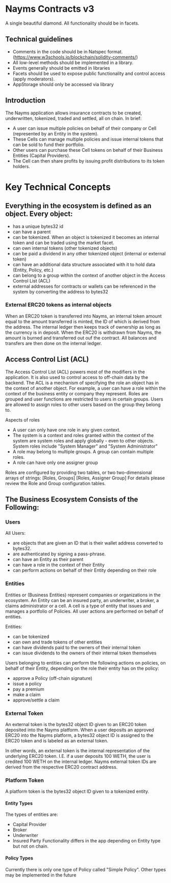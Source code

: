 # Nayms Contracts v3

A single beautiful diamond. All functionality should be in facets.

## Technical guidelines

- Comments in the code should be in Natspec format. (https://www.w3schools.io/blockchain/solidity-comments/)
- All low-level methods should be implemented in a library.
- Events generally should be emitted in libraries
- Facets should be used to expose public functionality and control access (apply moderators).
- AppStorage should only be accessed via library

## Introduction

The Nayms application allows insurance contracts to be created, underwritten, tokenized, traded and settled, all on chain.
In brief:

- A user can issue multiple policies on behalf of their company or Cell (represented by an Entity in the system).
- These Cells can manage multiple policies and issue internal tokens that can be sold to fund their portfolio.
- Other users can purchase these Cell tokens on behalf of their Business Entities (Capital Providers).
- The Cell can then share profits by issuing profit distributions to its token holders.

# Key Technical Concepts

## Everything in the ecosystem is defined as an object. Every object:

- has a unique bytes32 id
- can have a parent
- can be tokenized. When an object is tokenized it becomes an internal token and can be traded using the market facet.
- can own internal tokens (other tokenized objects)
- can be paid a dividend in any other tokenized object (internal or external token)
- can have an additional data structure associated with it to hold data (Entity, Policy, etc.)
- can belong to a group within the context of another object in the Access Control List (ACL)
- external addresses for contracts or wallets can be referenced in the system by converting the address to bytes32

### External ERC20 tokens as internal objects

When an ERC20 token is transferred into Nayms, an internal token amount equal to the amount transferred is minted, the ID of which is derived from the address. The internal ledger then keeps track of ownership as long as the currency is in deposit. When the ERC20 is withdrawn from Nayms, the amount is burned and transferred out ouf the contract. All balances and transfers are then done on the internal ledger.

## Access Control List (ACL)

The Access Control List (ACL) powers most of the modifiers in the application. It is also used to control access to off-chain data by the backend.
The ACL is a mechanism of specifying the role an object has in the context of another object. For example, a user can have a role within the context of the business entity or company they represent.
Roles are grouped and user functions are restricted to users in certain groups.
Users are allowed to assign roles to other users based on the group they belong to.

Aspects of roles

- A user can only have one role in any given context.
- The system is a context and roles granted within the context of the system are system roles and apply globally - even to other objects. System roles include "System Manager" and "System Administrator"
- A role may belong to multiple groups. A group can contain multiple roles.
- A role can have only one assigner group

Roles are configured by providing two tables, or two two-dimensional arrays of strings:
[Roles, Groups]
[Roles, Assigner Group]
For details please review the Role and Group configuration tables.

## The Business Ecosystem Consists of the Following:

### Users

All Users:

- are objects that are given an ID that is their wallet address converted to bytes32.
- are authenticated by signing a pass-phrase.
- can have an Entity as their parent
- can have a role in the context of their Entity
- can perform actions on behalf of their Entity depending on their role

### Entities

Entities or (Business Entities) represent companies or organizations in the ecosystem. An Entity can be an insured party, an underwriter, a broker, a claims administrator or a cell. A cell is a type of entity that issues and manages a portfolio of Policies. All user actions are performed on behalf of entities.

Entities:

- can be tokenized
- can own and trade tokens of other entities
- can have dividends paid to the owners of their internal token
- can issue dividends to the owners of their internal token themselves

Users belonging to entities can perform the following actions on policies, on behalf of their Entity, depending on the role their entity has on the policy:

- approve a Policy (off-chain signature)
- issue a policy
- pay a premium
- make a claim
- approve/settle a claim

### External Token

An external token is the bytes32 object ID given to an ERC20 token deposited into the Nayms platform.
When a user deposits an approved ERC20 into the Nayms platform, a bytes32 object ID is assigned to the ERC20 token and is labeled as an external token.

In other words, an external token is the internal representation of the underlying ERC20 token.
I.E. if a user deposits 100 WETH, the user is credited 100 WETH on the internal ledger.
Nayms external token IDs are derived from the respective ERC20 contract address.

### Platform Token

A platform token is the bytes32 object ID given to a tokenized entity.

#### Entity Types

The types of entities are:

- Capital Provider
- Broker
- Underwriter
- Insured Party
  Functionality differs in the app depending on Entity type but not on chain.

#### Policy Types

Currently there is only one type of Policy called "Simple Policy". Other types may be implemented in the future
